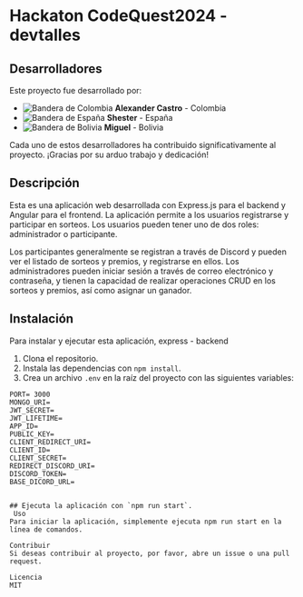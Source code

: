 # Hackaton CodeQuest2024 - devtalles

## Desarrolladores

Este proyecto fue desarrollado por:

- ![Bandera de Colombia](https://en.wikipedia.org/wiki/Flag_of_Colombia) **Alexander Castro** - Colombia
- ![Bandera de España](https://en.wikipedia.org/wiki/Flag_of_Spain) **Shester** - España
- ![Bandera de Bolivia](https://en.wikipedia.org/wiki/Flag_of_Bolivia) **Miguel** - Bolivia

Cada uno de estos desarrolladores ha contribuido significativamente al proyecto. ¡Gracias por su arduo trabajo y dedicación!


## Descripción

Esta es una aplicación web desarrollada con Express.js para el backend y Angular para el frontend. La aplicación permite a los usuarios registrarse y participar en sorteos. Los usuarios pueden tener uno de dos roles: administrador o participante.

Los participantes generalmente se registran a través de Discord y pueden ver el listado de sorteos y premios, y registrarse en ellos. Los administradores pueden iniciar sesión a través de correo electrónico y contraseña, y tienen la capacidad de realizar operaciones CRUD en los sorteos y premios, así como asignar un ganador.

## Instalación

Para instalar y ejecutar esta aplicación, express - backend

1. Clona el repositorio.
2. Instala las dependencias con `npm install`.
3. Crea un archivo `.env` en la raíz del proyecto con las siguientes variables:

```env
PORT= 3000
MONGO_URI=
JWT_SECRET=
JWT_LIFETIME=
APP_ID=
PUBLIC_KEY=
CLIENT_REDIRECT_URI=
CLIENT_ID=
CLIENT_SECRET=
REDIRECT_DISCORD_URI=
DISCORD_TOKEN=
BASE_DICORD_URL=


## Ejecuta la aplicación con `npm run start`.
 Uso
Para iniciar la aplicación, simplemente ejecuta npm run start en la línea de comandos.

Contribuir
Si deseas contribuir al proyecto, por favor, abre un issue o una pull request.

Licencia
MIT

